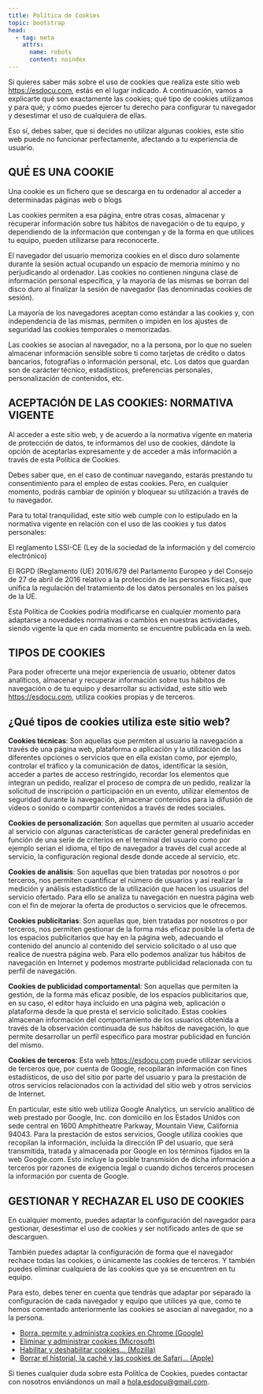 ```yaml
---
title: Política de Cookies
topic: bootstrap
head:
  - tag: meta
    attrs:
      name: robots
      content: noindex
---
```


Si quieres saber más sobre el uso de cookies que realiza este sitio web
https://esdocu.com, estás en el lugar indicado. A continuación, vamos a explicarte qué
son exactamente las cookies; qué tipo de cookies utilizamos y para qué; y cómo puedes
ejercer tu derecho para configurar tu navegador y desestimar el uso de cualquiera de
ellas.

Eso sí, debes saber, que si decides no utilizar algunas cookies, este sitio web puede no
funcionar perfectamente, afectando a tu experiencia de usuario.

## QUÉ ES UNA COOKIE

Una cookie es un fichero que se descarga en tu ordenador al acceder a determinadas páginas web o blogs

Las cookies permiten a esa página, entre otras cosas, almacenar y recuperar información
sobre tus hábitos de navegación o de tu equipo, y dependiendo de la información que
contengan y de la forma en que utilices tu equipo, pueden utilizarse para reconocerte.

El navegador del usuario memoriza cookies en el disco duro solamente durante la sesión
actual ocupando un espacio de memoria mínimo y no perjudicando al ordenador. Las cookies
no contienen ninguna clase de información personal específica, y la mayoría de las
mismas se borran del disco duro al finalizar la sesión de navegador (las denominadas
cookies de sesión).

La mayoría de los navegadores aceptan como estándar a las cookies y, con independencia
de las mismas, permiten o impiden en los ajustes de seguridad las cookies temporales o
memorizadas.

Las cookies se asocian al navegador, no a la persona, por lo que no suelen almacenar
información sensible sobre ti como tarjetas de crédito o datos bancarios, fotografías o
información personal, etc. Los datos que guardan son de carácter técnico, estadísticos,
preferencias personales, personalización de contenidos, etc.

## ACEPTACIÓN DE LAS COOKIES: NORMATIVA VIGENTE

Al acceder a este sitio web, y de acuerdo a la normativa vigente en materia de
protección de datos, te informamos del uso de cookies, dándote la opción de aceptarlas
expresamente y de acceder a más información a través de esta Política de Cookies.

Debes saber que, en el caso de continuar navegando, estarás prestando tu consentimiento
para el empleo de estas cookies. Pero, en cualquier momento, podrás cambiar de opinión y
bloquear su utilización a través de tu navegador.

Para tu total tranquilidad, este sitio web cumple con lo estipulado en la normativa
vigente en relación con el uso de las cookies y tus datos personales:

El reglamento LSSI-CE (Ley de la sociedad de la información y del comercio electrónico)

El RGPD (Reglamento (UE) 2016/679 del Parlamento Europeo y del Consejo de 27 de abril de
2016 relativo a la protección de las personas físicas), que unifica la regulación del
tratamiento de los datos personales en los países de la UE.

Esta Política de Cookies podría modificarse en cualquier momento para adaptarse a
novedades normativas o cambios en nuestras actividades, siendo vigente la que en cada
momento se encuentre publicada en la web.

## TIPOS DE COOKIES

Para poder ofrecerte una mejor experiencia de usuario, obtener datos analíticos,
almacenar y recuperar información sobre tus hábitos de navegación o de tu equipo y
desarrollar su actividad, este sitio web https://esdocu.com, utiliza cookies propias y
de terceros.

## ¿Qué tipos de cookies utiliza este sitio web?

**Cookies técnicas**: Son aquellas que permiten al usuario la navegación a
través de una página web, plataforma o aplicación y la utilización de las diferentes
opciones o servicios que en ella existan como, por ejemplo, controlar el tráfico y la
comunicación de datos, identificar la sesión, acceder a partes de acceso restringido,
recordar los elementos que integran un pedido, realizar el proceso de compra de un
pedido, realizar la solicitud de inscripción o participación en un evento, utilizar
elementos de seguridad durante la navegación, almacenar contenidos para la difusión de
videos o sonido o compartir contenidos a través de redes sociales.

**Cookies de personalización**: Son aquellas que permiten al usuario
acceder al servicio con algunas características de carácter general predefinidas en
función de una serie de criterios en el terminal del usuario como por ejemplo serian el
idioma, el tipo de navegador a través del cual accede al servicio, la configuración
regional desde donde accede al servicio, etc.

**Cookies de análisis**: Son aquellas que bien tratadas por nosotros o por
terceros, nos permiten cuantificar el número de usuarios y así realizar la medición y
análisis estadístico de la utilización que hacen los usuarios del servicio ofertado.
Para ello se analiza tu navegación en nuestra página web con el fin de mejorar la oferta
de productos o servicios que le ofrecemos.

**Cookies publicitarias**: Son aquellas que, bien tratadas por nosotros o
por terceros, nos permiten gestionar de la forma más eficaz posible la oferta de los
espacios publicitarios que hay en la página web, adecuando el contenido del anuncio al
contenido del servicio solicitado o al uso que realice de nuestra página web. Para ello
podemos analizar tus hábitos de navegación en Internet y podemos mostrarte publicidad
relacionada con tu perfil de navegación.

**Cookies de publicidad comportamental**: Son aquellas que permiten la
gestión, de la forma más eficaz posible, de los espacios publicitarios que, en su caso,
el editor haya incluido en una página web, aplicación o plataforma desde la que presta
el servicio solicitado. Estas cookies almacenan información del comportamiento de los
usuarios obtenida a través de la observación continuada de sus hábitos de navegación, lo
que permite desarrollar un perfil específico para mostrar publicidad en función del
mismo.

**Cookies de terceros**: Esta web https://esdocu.com puede utilizar
servicios de terceros que, por cuenta de Google, recopilarán información con fines
estadísticos, de uso del sitio por parte del usuario y para la prestación de otros
servicios relacionados con la actividad del sitio web y otros servicios de Internet.

En particular, este sitio web utiliza Google Analytics, un servicio analítico de web
prestado por Google, Inc. con domicilio en los Estados Unidos con sede central en 1600
Amphitheatre Parkway, Mountain View, California 94043. Para la prestación de estos
servicios, Google utiliza cookies que recopilan la información, incluida la dirección IP
del usuario, que será transmitida, tratada y almacenada por Google en los términos
fijados en la web Google.com. Esto incluye la posible transmisión de dicha información a
terceros por razones de exigencia legal o cuando dichos terceros procesen la información
por cuenta de Google.

## GESTIONAR Y RECHAZAR EL USO DE COOKIES

En cualquier momento, puedes adaptar la configuración del navegador para gestionar,
desestimar el uso de cookies y ser notificado antes de que se descarguen.

También puedes adaptar la configuración de forma que el navegador rechace todas las
cookies, o únicamente las cookies de terceros. Y también puedes eliminar cualquiera de
las cookies que ya se encuentren en tu equipo.

Para esto, debes tener en cuenta que tendrás que adaptar por separado la configuración
de cada navegador y equipo que utilices ya que, como te hemos comentado anteriormente
las cookies se asocian al navegador, no a la persona.

- [Borra, permite y administra cookies en Chrome (Google)](https://support.google.com/chrome/answer/95647?hl=es-419)
- [Eliminar y administrar cookies (Microsoft)](https://support.microsoft.com/es-es/help/17442/windows-internet-explorer-delete-manage-cookies#ie=ie-10)
- [Habilitar y deshabilitar cookies... (Mozilla)](https://support.mozilla.org/es/kb/habilitar-y-deshabilitar-cookies-sitios-web-rastrear-preferencias?redirectlocale=es&redirectslug=habilitar-y-deshabilitar-cookies-que-los-sitios-we)
- [Borrar el historial, la caché y las cookies de Safari... (Apple)](https://support.apple.com/es-es/HT201265)

Si tienes cualquier duda sobre esta Política de Cookies, puedes contactar con nosotros
enviándonos un mail a hola.esdocu@gmail.com.
